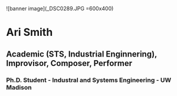 ![banner image](_DSC0289.JPG =600x400)
# Ari Smith
## Academic (STS, Industrial Enginnering), Improvisor, Composer, Performer
### Ph.D. Student - Industral and Systems Engineering - UW Madison
